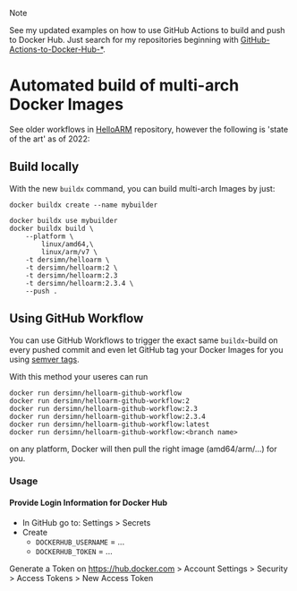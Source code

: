 > [!NOTE]
> See my updated examples on how to use GitHub Actions to build and push to Docker Hub. Just search for my repositories beginning with [GitHub-Actions-to-Docker-Hub-\*](https://github.com/dersimn?tab=repositories&q=GitHub-Actions-to-Docker-Hub&type=&language=&sort=).


# Automated build of multi-arch Docker Images

See older workflows in [HelloARM](https://github.com/dersimn/HelloARM) repository, however the following is 'state of the art' as of 2022:

## Build locally

With the new `buildx` command, you can build multi-arch Images by just:

    docker buildx create --name mybuilder

    docker buildx use mybuilder
    docker buildx build \
        --platform \
            linux/amd64,\
            linux/arm/v7 \
        -t dersimn/helloarm \
        -t dersimn/helloarm:2 \
        -t dersimn/helloarm:2.3
        -t dersimn/helloarm:2.3.4 \
        --push .

## Using GitHub Workflow

You can use GitHub Workflows to trigger the exact same `buildx`-build on every pushed commit and even let GitHub tag your Docker Images for you using [semver tags](https://github.com/crazy-max/ghaction-docker-meta#handle-semver-tag).

With this method your useres can run

    docker run dersimn/helloarm-github-workflow
    docker run dersimn/helloarm-github-workflow:2
    docker run dersimn/helloarm-github-workflow:2.3
    docker run dersimn/helloarm-github-workflow:2.3.4
    docker run dersimn/helloarm-github-workflow:latest
    docker run dersimn/helloarm-github-workflow:<branch name>

on any platform, Docker will then pull the right image (amd64/arm/…) for you.

### Usage

#### Provide Login Information for Docker Hub

- In GitHub go to: Settings > Secrets
- Create
    - `DOCKERHUB_USERNAME` = ...
    - `DOCKERHUB_TOKEN` = ...

Generate a Token on <https://hub.docker.com> > Account Settings > Security > Access Tokens > New Access Token
